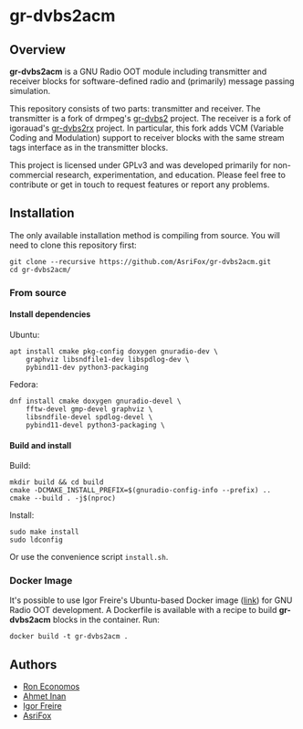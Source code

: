 # gr-dvbs2acm

## Overview
**gr-dvbs2acm** is a GNU Radio OOT module including transmitter and receiver blocks for software-defined radio and (primarily) message passing simulation.

This repository consists of two parts: transmitter and receiver. The transmitter is a fork of drmpeg's [gr-dvbs2](https://github.com/drmpeg/gr-dvbs2) project. The receiver is a fork of igorauad's [gr-dvbs2rx](https://github.com/igorauad/gr-dvbs2rx) project. In particular, this fork adds VCM (Variable Coding and Modulation) support to receiver blocks with the same stream tags interface as in the transmitter blocks.

This project is licensed under GPLv3 and was developed primarily for non-commercial research, experimentation, and education. Please feel free to contribute or get in touch to request features or report any problems.

## Installation
The only available installation method is compiling from source. You will need to clone this repository first:
```
git clone --recursive https://github.com/AsriFox/gr-dvbs2acm.git
cd gr-dvbs2acm/
```

### From source

#### Install dependencies
Ubuntu:
```
apt install cmake pkg-config doxygen gnuradio-dev \
    graphviz libsndfile1-dev libspdlog-dev \
    pybind11-dev python3-packaging
```

Fedora:
```
dnf install cmake doxygen gnuradio-devel \
    fftw-devel gmp-devel graphviz \
    libsndfile-devel spdlog-devel \
    pybind11-devel python3-packaging \
```

#### Build and install
Build:
```
mkdir build && cd build
cmake -DCMAKE_INSTALL_PREFIX=$(gnuradio-config-info --prefix) ..
cmake --build . -j$(nproc)
```

Install:
```
sudo make install
sudo ldconfig
```

Or use the convenience script `install.sh`.

### Docker Image
It's possible to use Igor Freire's Ubuntu-based Docker image ([link](https://hub.docker.com/r/igorfreire/gnuradio-oot-dev)) for GNU Radio OOT development. A Dockerfile is available with a recipe to build **gr-dvbs2acm** blocks in the container. Run:
```
docker build -t gr-dvbs2acm .
```

## Authors
- [Ron Economos](https://github.com/drmpeg)
- [Ahmet Inan](https://github.com/xdsopl)
- [Igor Freire](https://github.com/igorauad)
- [AsriFox](https://github.com/AsriFox)
